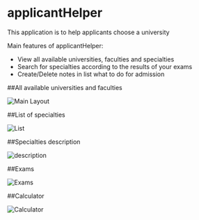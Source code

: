 # applicantHelper
This application is to help applicants choose a university

Main features of applicantHelper:
* View all available universities, faculties and specialties
* Search for specialties according to the results of your exams
* Create/Delete notes in list what to do for admission

##All available universities and faculties

![Main Layout](https://s8.hostingkartinok.com/uploads/images/2018/06/d6299a44a0074a89e1e44202d967aadb.png)

##List of specialties

![List](https://s8.hostingkartinok.com/uploads/images/2018/06/632315f7a6c45bb194750bbec18f3c9f.png)

##Specialties description

![description](https://s8.hostingkartinok.com/uploads/images/2018/06/43f0da10cb3991286063c9492995c3dc.png)

##Exams

![Exams](https://s8.hostingkartinok.com/uploads/images/2018/06/8e9b59f78e1e611803e4e1e0c0cedc69.png)

##Calculator

![Calculator](https://s8.hostingkartinok.com/uploads/images/2018/06/dda6930bf69f4eb0347adc6403121202.png)
